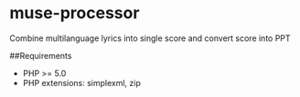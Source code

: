 # muse-processor
Combine multilanguage lyrics into single score and convert score into PPT

##Requirements
- PHP >= 5.0
- PHP extensions: simplexml, zip
